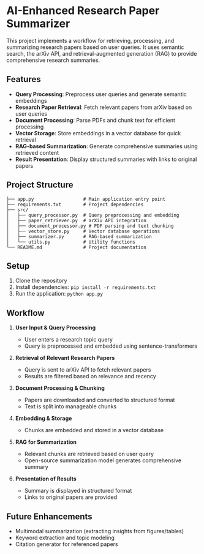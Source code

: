 # AI-Enhanced Research Paper Summarizer

This project implements a workflow for retrieving, processing, and summarizing research papers based on user queries. It uses semantic search, the arXiv API, and retrieval-augmented generation (RAG) to provide comprehensive research summaries.

## Features

- **Query Processing**: Preprocess user queries and generate semantic embeddings
- **Research Paper Retrieval**: Fetch relevant papers from arXiv based on user queries
- **Document Processing**: Parse PDFs and chunk text for efficient processing
- **Vector Storage**: Store embeddings in a vector database for quick retrieval
- **RAG-based Summarization**: Generate comprehensive summaries using retrieved content
- **Result Presentation**: Display structured summaries with links to original papers

## Project Structure

```
├── app.py                  # Main application entry point
├── requirements.txt        # Project dependencies
├── src/
│   ├── query_processor.py  # Query preprocessing and embedding
│   ├── paper_retriever.py  # arXiv API integration
│   ├── document_processor.py # PDF parsing and text chunking
│   ├── vector_store.py     # Vector database operations
│   ├── summarizer.py       # RAG-based summarization
│   └── utils.py            # Utility functions
└── README.md               # Project documentation
```

## Setup

1. Clone the repository
2. Install dependencies: `pip install -r requirements.txt`
3. Run the application: `python app.py`

## Workflow

1. **User Input & Query Processing**
   - User enters a research topic query
   - Query is preprocessed and embedded using sentence-transformers

2. **Retrieval of Relevant Research Papers**
   - Query is sent to arXiv API to fetch relevant papers
   - Results are filtered based on relevance and recency

3. **Document Processing & Chunking**
   - Papers are downloaded and converted to structured format
   - Text is split into manageable chunks

4. **Embedding & Storage**
   - Chunks are embedded and stored in a vector database

5. **RAG for Summarization**
   - Relevant chunks are retrieved based on user query
   - Open-source summarization model generates comprehensive summary

6. **Presentation of Results**
   - Summary is displayed in structured format
   - Links to original papers are provided

## Future Enhancements

- Multimodal summarization (extracting insights from figures/tables)
- Keyword extraction and topic modeling
- Citation generator for referenced papers